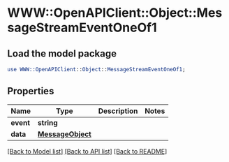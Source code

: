# WWW::OpenAPIClient::Object::MessageStreamEventOneOf1

## Load the model package
```perl
use WWW::OpenAPIClient::Object::MessageStreamEventOneOf1;
```

## Properties
Name | Type | Description | Notes
------------ | ------------- | ------------- | -------------
**event** | **string** |  | 
**data** | [**MessageObject**](MessageObject.md) |  | 

[[Back to Model list]](../README.md#documentation-for-models) [[Back to API list]](../README.md#documentation-for-api-endpoints) [[Back to README]](../README.md)


